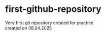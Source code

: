# first-github-repository
Very first git repository created for practice
<br>
created on 08.04.2025
